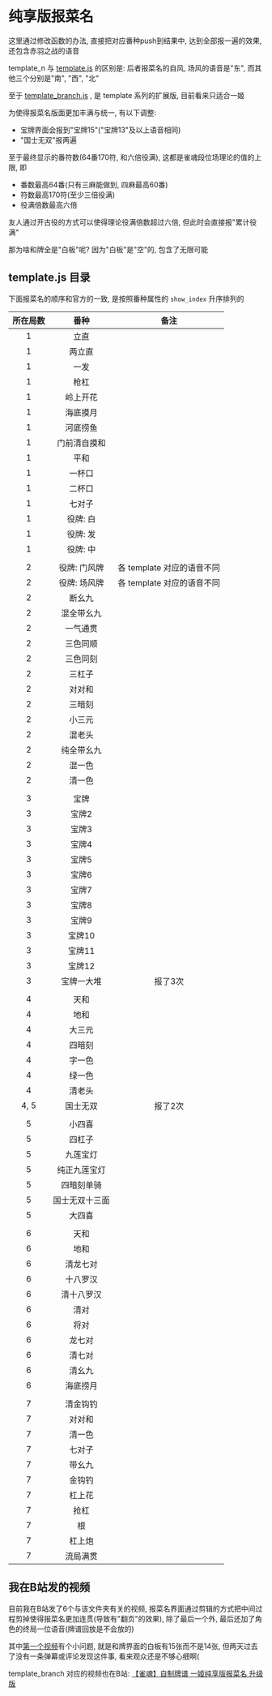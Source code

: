 # 纯享版报菜名

这里通过修改函数的办法, 直接把对应番种push到结果中, 达到全部报一遍的效果, 还包含赤羽之战的语音

template_n 与 [template.js](template.js) 的区别是: 后者报菜名的自风, 场风的语音是"东", 而其他三个分别是"南", "西", "北"

至于 [template_branch.js](template_branch.js) , 是 template 系列的扩展版, 目前看来只适合一姬

为使得报菜名版面更加丰满与统一, 有以下调整:

- 宝牌界面会报到"宝牌15"("宝牌13"及以上语音相同)
- "国士无双"报两遍

至于最终显示的番符数(64番170符, 和六倍役满), 这都是雀魂段位场理论的值的上限, 即

- 番数最高64番(只有三麻能做到, 四麻最高60番)
- 符数最高170符(至少三倍役满)
- 役满倍数最高六倍

友人通过开古役的方式可以使得理论役满倍数超过六倍, 但此时会直接报"累计役满"

那为啥和牌全是"白板"呢? 因为"白板"是"空"的, 包含了无限可能

## template.js 目录

下面报菜名的顺序和官方的一致, 是按照番种属性的 `show_index` 升序排列的

| 所在局数 |   番种    |         备注         |
|:----:|:-------:|:------------------:|
|  1   |   立直    |                    |
|  1   |   两立直   |                    |
|  1   |   一发    |                    |
|  1   |   枪杠    |                    |
|  1   |  岭上开花   |                    |
|  1   |  海底摸月   |                    |
|  1   |  河底捞鱼   |                    |
|  1   | 门前清自摸和  |                    |
|  1   |   平和    |                    |
|  1   |   一杯口   |                    |
|  1   |   二杯口   |                    |
|  1   |   七对子   |                    |
|  1   |  役牌: 白  |                    |
|  1   |  役牌: 发  |                    |
|  1   |  役牌: 中  |                    |
|      |         |                    |
|  2   | 役牌: 门风牌 | 各 template 对应的语音不同 |
|  2   | 役牌: 场风牌 | 各 template 对应的语音不同 |
|  2   |   断幺九   |                    |
|  2   |  混全带幺九  |                    |
|  2   |  一气通贯   |                    |
|  2   |  三色同顺   |                    |
|  2   |  三色同刻   |                    |
|  2   |   三杠子   |                    |
|  2   |   对对和   |                    |
|  2   |   三暗刻   |                    |
|  2   |   小三元   |                    |
|  2   |   混老头   |                    |
|  2   |  纯全带幺九  |                    |
|  2   |   混一色   |                    |
|  2   |   清一色   |                    |
|      |         |                    |
|  3   |   宝牌    |                    |
|  3   |   宝牌2   |                    |
|  3   |   宝牌3   |                    |
|  3   |   宝牌4   |                    |
|  3   |   宝牌5   |                    |
|  3   |   宝牌6   |                    |
|  3   |   宝牌7   |                    |
|  3   |   宝牌8   |                    |
|  3   |   宝牌9   |                    |
|  3   |  宝牌10   |                    |
|  3   |  宝牌11   |                    |
|  3   |  宝牌12   |                    |
|  3   |  宝牌一大堆  |        报了3次        |
|      |         |                    |
|  4   |   天和    |                    |
|  4   |   地和    |                    |
|  4   |   大三元   |                    |
|  4   |   四暗刻   |                    |
|  4   |   字一色   |                    |
|  4   |   绿一色   |                    |
|  4   |   清老头   |                    |
| 4, 5 |  国士无双   |        报了2次        |
|      |         |                    |
|  5   |   小四喜   |                    |
|  5   |   四杠子   |                    |
|  5   |  九莲宝灯   |                    |
|  5   | 纯正九莲宝灯  |                    |
|  5   |  四暗刻单骑  |                    |
|  5   | 国士无双十三面 |                    |
|  5   |   大四喜   |                    |
|      |         |                    |
|  6   |   天和    |                    |
|  6   |   地和    |                    |
|  6   |  清龙七对   |                    |
|  6   |  十八罗汉   |                    |
|  6   |  清十八罗汉  |                    |
|  6   |   清对    |                    |
|  6   |   将对    |                    |
|  6   |   龙七对   |                    |
|  6   |   清七对   |                    |
|  6   |   清幺九   |                    |
|  6   |  海底捞月   |                    |
|      |         |                    |
|  7   |  清金钩钓   |                    |
|  7   |   对对和   |                    |
|  7   |   清一色   |                    |
|  7   |   七对子   |                    |
|  7   |   带幺九   |                    |
|  7   |   金钩钓   |                    |
|  7   |   杠上花   |                    |
|  7   |   抢杠    |                    |
|  7   |    根    |                    |
|  7   |   杠上炮   |                    |
|  7   |  流局满贯   |                    |

## 我在B站发的视频

目前我在B站发了6个与该文件夹有关的视频, 报菜名界面通过剪辑的方式把中间过程剪掉使得报菜名更加连贯(导致有"翻页"的效果),
除了最后一个外, 最后还加了角色的终局一位语音(牌谱回放是不会放的)

其中[第一个视频](https://www.bilibili.com/video/BV1pfCPYwEwN)有个小问题, 就是和牌界面的白板有15张而不是14张,
但两天过去了没有一条弹幕或评论发现这件事, 看来观众还是不够心细啊(

template_branch 对应的视频也在B站: [【雀魂】自制牌谱 一姬纯享版报菜名 升级版](https://www.bilibili.com/video/BV1w96LYWEzR)
